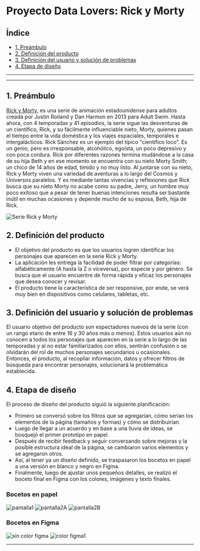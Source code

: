 # Proyecto Data Lovers: Rick y Morty

## Índice

* [1. Preámbulo](#1-preámbulo)
* [2. Definición del producto](#2-definición-del-producto)
* [3. Definición del usuario y solución de problemas](#3-definición-del-producto-y-solución-de-problemas)
* [4. Etapa de diseño](#4-etapa-de-diseño)
----------------------------------------------------------------------------------------------------------------------------------

***

## 1. Preámbulo

[Rick y Morty](https://es.wikipedia.org/wiki/Rick-y-Morty), es una serie de animación estadounidense para adultos creada por Justin Roiland y Dan Harmon en 2013 para Adult Swim. Hasta ahora, con 4 temporadas y 41 episodios, la serie sigue las desventuras de un científico, Rick, y su fácilmente influenciable nieto, Morty, quienes pasan el tiempo entre la vida doméstica y los viajes espaciales, temporales e intergalácticos.
Rick Sánchez es un ejemplo del típico "científico loco". Es un genio, pero es irresponsable, alcohólico, egoísta, un poco depresivo y con poca cordura. Rick por diferentes razones termina mudándose a la casa de su hija Beth y en ese momento se encuentra con su nieto Morty Smith; un chico de 14 años de edad, tímido y no muy listo. Al juntarse con su nieto, Rick y Morty viven una variedad de aventuras a lo largo del Cosmos y Universos paralelos. Y es mediante tantas vivencias y reflexiones que Rick busca que su nieto Morty no acabe como su padre, Jerry, un hombre muy poco exitoso que a pesar de tener buenas intenciones resulta ser bastante inútil en muchas ocasiones y depende mucho de su esposa, Beth, hija de Rick.

![Serie Rick y Morty](/src/images/serie.jpg)

## 2. Definición del producto

* El objetivo del producto es que los usuarios logren identificar los personajes que aparecen en la serie Rick y Morty.
* La aplicación les entrega la facilidad de poder filtrar por categorías: alfabéticamente (A hasta la Z o viceversa), por especie y por género. Se busca que el usuario encuentre de forma rápida y eficaz los personajes que desea conocer y revisar.
* El producto tiene la característica de ser responsive, por ende, se verá muy bien en dispositivos como celulares, tabletas, etc.

## 3. Definición del usuario y solución de problemas

El usuario objetivo del producto son espectadores nuevos de la serie (con un rango etario de entre 16 y 30 años más o menos). Estos usuarios aún no conocen a todos los personajes que aparecen en la serie a lo largo de las temporadas y al no estar familiarizados con ellos, sentirán confusión o se olvidarán del rol de muchos personajes secundarios u ocasionales. Entonces, el producto, al recopilar información, datos y ofrecer filtros de búsqueda para encontrar personajes, solucionará la problemática establecida.

## 4. Etapa de diseño

El proceso de diseño del producto siguió la siguiente planificación:
* Primero se conversó sobre los filtros que se agregarían, cómo serían los elementos de la página (tamaños y formas) y cómo se distribuirían.
* Luego de llegar a un acuerdo y en base a una lluvia de ideas, se bosquejó el primer prototipo en papel.
* Después de recibir feedback y seguir conversando sobre mejoras y la posible estructura ideal de la página, se cambiaron varios elementos y se agregaron otros.
* Así, al tener ya un diseño definido, se traspasaron los bocetos en papel a una versión en blanco y negro en Figma.
* Finalmente, luego de ajustar unos pequeños detalles, se realizó el boceto final en Figma con los colores, imágenes y texto finales.

### Bocetos en papel
![pantalla1](/src/images/pantalla1.jpg)
![pantalla2A](/src/images/pantalla2A.jpg)
![pantalla2B](/src/images/pantalla2B.jpg)

### Bocetos en Figma
![sin color figma](/src/images/figmanocolor.jpg)
![color figma1](/src/images/figmacolor1.jpg)


----------------------------------------------------------------------------
